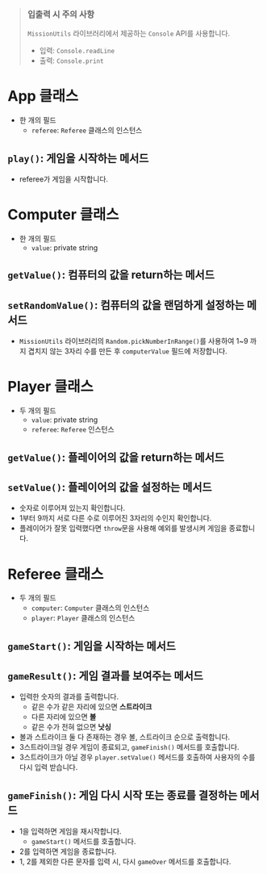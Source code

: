 > ### 입출력 시 주의 사항
>
> `MissionUtils` 라이브러리에서 제공하는 `Console` API를 사용합니다.
>
> - 입력: `Console.readLine`
> - 출력: `Console.print`


# App 클래스

- 한 개의 필드
  - `referee`: `Referee` 클래스의 인스턴스

## `play()`: 게임을 시작하는 메서드

- referee가 게임을 시작합니다.

# Computer 클래스

- 한 개의 필드
  - `value`: private string

## `getValue()`: 컴퓨터의 값을 return하는 메서드

## `setRandomValue()`: 컴퓨터의 값을 랜덤하게 설정하는 메서드

- `MissionUtils` 라이브러리의 `Random.pickNumberInRange()`를 사용하여 1~9 까지 겹치지 않는 3자리 수를 만든 후 `computerValue` 필드에 저장합니다.

# Player 클래스

- 두 개의 필드
  - `value`: private string
  - `referee`: `Referee` 인스턴스

## `getValue()`: 플레이어의 값을 return하는 메서드

## `setValue()`: 플레이어의 값을 설정하는 메서드

- 숫자로 이루어져 있는지 확인합니다.
- 1부터 9까지 서로 다른 수로 이루어진 3자리의 수인지 확인합니다.
- 플레이어가 잘못 입력했다면 `throw`문을 사용해 예외를 발생시켜 게임을 종료합니다.

# Referee 클래스

- 두 개의 필드
  - `computer`: `Computer` 클래스의 인스턴스
  - `player`: `Player` 클래스의 인스턴스

## `gameStart()`: 게임을 시작하는 메서드

## `gameResult()`: 게임 결과를 보여주는 메서드

- 입력한 숫자의 결과를 출력합니다.
  - 같은 수가 같은 자리에 있으면 **스트라이크**
  - 다른 자리에 있으면 **볼**
  - 같은 수가 전혀 없으면 **낫싱**
- 볼과 스트라이크 둘 다 존재하는 경우 볼, 스트라이크 순으로 출력합니다.
- 3스트라이크일 경우 게임이 종료되고, `gameFinish()` 메서드를 호출합니다.
- 3스트라이크가 아닐 경우 `player.setValue()` 메서드를 호출하여 사용자의 수를 다시 입력 받습니다.

## `gameFinish()`: 게임 다시 시작 또는 종료를 결정하는 메서드

- 1을 입력하면 게임을 재시작합니다.
  - `gameStart()` 메서드를 호출합니다.
- 2를 입력하면 게임을 종료합니다.
- 1, 2를 제외한 다른 문자를 입력 시, 다시 `gameOver` 메서드를 호출합니다.
